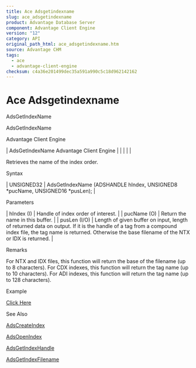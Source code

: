 ```yaml
---
title: Ace Adsgetindexname
slug: ace_adsgetindexname
product: Advantage Database Server
component: Advantage Client Engine
version: "12"
category: API
original_path_html: ace_adsgetindexname.htm
source: Advantage CHM
tags:
  - ace
  - advantage-client-engine
checksum: c4a36e201499dec35a591a990c5c18d962142162
---
```


# Ace Adsgetindexname

AdsGetIndexName

AdsGetIndexName

Advantage Client Engine

| AdsGetIndexName  Advantage Client Engine |  |  |  |  |

Retrieves the name of the index order.

Syntax

| UNSIGNED32 | AdsGetIndexName (ADSHANDLE hIndex,  UNSIGNED8 \*pucName,  UNSIGNED16 \*pusLen); |

Parameters

| hIndex (I) | Handle of index order of interest. |
| pucName (O) | Return the name in this buffer. |
| pusLen (I/O) | Length of given buffer on input, length of returned data on output. If it is the handle of a tag from a compound index file, the tag name is returned. Otherwise the base filename of the NTX or IDX is returned. |

Remarks

For NTX and IDX files, this function will return the base of the filename (up to 8 characters). For CDX indexes, this function will return the tag name (up to 10 characters). For ADI indexes, this function will return the tag name (up to 128 characters).

Example

[Click Here](ace_examples.md#adsgetindexnameexample)

See Also

[AdsCreateIndex](ace_adscreateindex.md)

[AdsOpenIndex](ace_adsopenindex.md)

[AdsGetIndexHandle](ace_adsgetindexhandle.md)

[AdsGetIndexFilename](ace_adsgetindexfilename.md)
